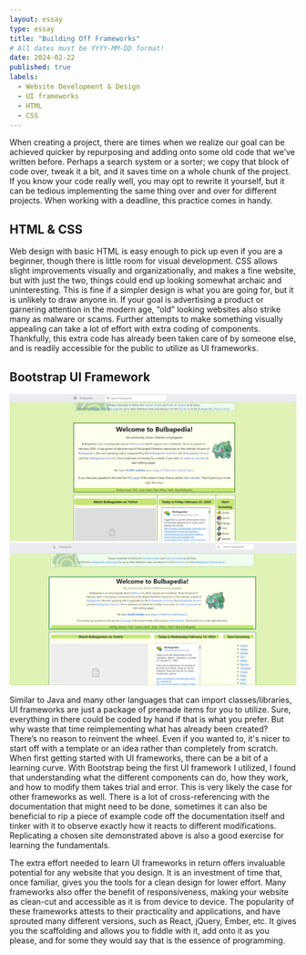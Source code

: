 ```yaml
---
layout: essay
type: essay
title: "Building Off Frameworks"
# All dates must be YYYY-MM-DD format!
date: 2024-02-22
published: true
labels:
  - Website Development & Design
  - UI frameworks
  - HTML
  - CSS
---
```


When creating a project, there are times when we realize our goal can be achieved quicker by repurposing and adding onto some old code that we’ve written before. Perhaps a search system or a sorter; we copy that block of code over, tweak it a bit, and it saves time on a whole chunk of the project. If you know your code really well, you may opt to rewrite it yourself, but it can be tedious implementing the same thing over and over for different projects. When working with a deadline, this practice comes in handy. 

## HTML & CSS

Web design with basic HTML is easy enough to pick up even if you are a beginner, though there is little room for visual development. CSS allows slight improvements visually and organizationally, and makes a fine website, but with just the two, things could end up looking somewhat archaic and uninteresting. This is fine if a simpler design is what you are going for, but it is unlikely to draw anyone in. If your goal is advertising a product or garnering attention in the modern age, “old” looking websites also strike many as malware or scams. Further attempts to make something visually appealing can take a lot of effort with extra coding of components. Thankfully, this extra code has already been taken care of by someone else, and is readily accessible for the public to utilize as UI frameworks.

## Bootstrap UI Framework
<img width="600px" class="rounded float-start pe-4" src="../img/OGbulba.png">
<img width="650px" class="rounded float-end pe-4" src="../img/bulbaReplica.png">

Similar to Java and many other languages that can import classes/libraries, UI frameworks are just a package of premade items for you to utilize. Sure, everything in there could be coded by hand if that is what you prefer. But why waste that time reimplementing what has already been created? There’s no reason to reinvent the wheel. Even if you wanted to, it's nicer to start off with a template or an idea rather than completely from scratch. When first getting started with UI frameworks, there can be a bit of a learning curve. With Bootstrap being the first UI framework I utilized, I found that understanding what the different components can do, how they work, and how to modify them takes trial and error. This is very likely the case for other frameworks as well. There is a lot of cross-referencing with the documentation that might need to be done, sometimes it can also be beneficial to rip a piece of example code off the documentation itself and tinker with it to observe exactly how it reacts to different modifications. Replicating a chosen site demonstrated above is also a good exercise for learning the fundamentals.

The extra effort needed to learn UI frameworks in return offers invaluable potential for any website that you design. It is an investment of time that, once familiar, gives you the tools for a clean design for lower effort. Many frameworks also offer the benefit of responsiveness, making your website as clean-cut and accessible as it is from device to device. The popularity of these frameworks attests to their practicality and applications, and have sprouted many different versions, such as React, jQuery, Ember, etc. It gives you the scaffolding and allows you to fiddle with it, add onto it as you please, and for some they would say that is the essence of programming.
